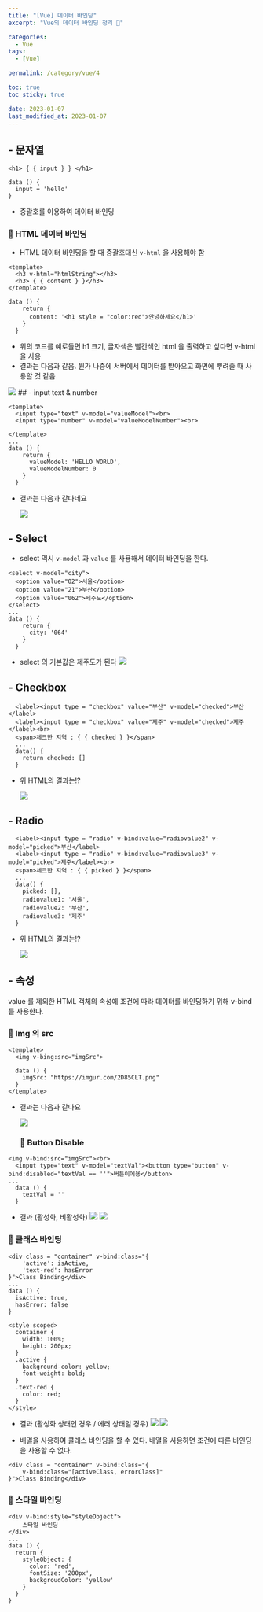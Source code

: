 ```yaml
---
title: "[Vue] 데이터 바인딩"
excerpt: "Vue의 데이터 바인딩 정리 🙂"

categories:
  - Vue
tags:
  - [Vue]

permalink: /category/vue/4

toc: true
toc_sticky: true

date: 2023-01-07
last_modified_at: 2023-01-07
---
```

## - 문자열
```
<h1> { { input } } </h1>

data () {
  input = 'hello'
}
```
- 중괄호를 이용하여 데이터 바인딩
### 🌿 HTML 데이터 바인딩
- HTML 데이터 바인딩을 할 때 중괄호대신 `v-html` 을 사용해야 함

```
<template>
  <h3 v-html="htmlString"></h3>
  <h3> { { content } }</h3>
</template>

data () {
    return {
      content: '<h1 style = "color:red">안녕하세요</h1>'
    }
  }
```

- 위의 코드를 예로들면 h1 크기, 글자색은 빨간색인 html 을 출력하고 싶다면 v-html 을 사용
- 결과는 다음과 같음. 뭔가 나중에 서버에서 데이터를 받아오고 화면에 뿌려줄 때 사용할 것 같음
<img src="https://imgur.com/IlebZ80.png">
## - input text & number

```
<template>
  <input type="text" v-model="valueModel"><br>
  <input type="number" v-model="valueModelNumber"><br>

</template>
...
data () {
    return {
      valueModel: 'HELLO WORLD',
      valueModelNumber: 0
    }
  }
```

- 결과는 다음과 같다네요


    <img src="https://imgur.com/3m9nLFf.png" text-align="center">

## - Select
- select 역시 `v-model` 과 `value` 를 사용해서 데이터 바인딩을 한다.

```
<select v-model="city">
  <option value="02">서울</option>
  <option value="21">부산</option>
  <option value="062">제주도</option>
</select>
...
data () {
    return {
      city: '064'
    }
  }
```

- select 의 기본값은 제주도가 된다
  <img src = "https://imgur.com/IWr3wOZ.png">

## - Checkbox
```<label><input type = "checkbox" value="서울" v-model="checked">서울</label>
  <label><input type = "checkbox" value="부산" v-model="checked">부산</label>
  <label><input type = "checkbox" value="제주" v-model="checked">제주</label><br>
  <span>체크한 지역 : { { checked } }</span>
  ...
  data() {
    return checked: []
  }
 ```

- 위 HTML의 결과는!?
  
  <img src="https://imgur.com/DHsmae4.png">

## - Radio

```<label><input type = "radio" v-bind:value="radiovalue1" v-model="picked">서울</label>
  <label><input type = "radio" v-bind:value="radiovalue2" v-model="picked">부산</label>
  <label><input type = "radio" v-bind:value="radiovalue3" v-model="picked">제주</label><br>
  <span>체크한 지역 : { { picked } }</span>
  ...
  data() {
    picked: [],
    radiovalue1: '서울',
    radiovalue2: '부산',
    radiovalue3: '제주'
  }
```

- 위 HTML의 결과는!?

  <img src = "https://imgur.com/TW4cwwi.png">

## - 속성
value 를 제외한 HTML 객체의 속성에 조건에 따라 데이터를 바인딩하기 위해 v-bind를 사용한다.

### 🌿 Img 의 src

```
<template>
  <img v-bing:src="imgSrc">

  data () {
    imgSrc: "https://imgur.com/2D85CLT.png"
  }
</template>
```
- 결과는 다음과 같다요
  
  <img src="https://imgur.com/gAMMGGQ.png">

  ### 🌿 Button Disable

```
<img v-bind:src="imgSrc"><br>
  <input type="text" v-model="textVal"><button type="button" v-bind:disabled="textVal == ''">버튼이에용</button>
...
  data () {
    textVal = ''
  }
```

- 결과 (활성화, 비활성화)
  <img src="https://imgur.com/8syEdzh.png">
  <img src="https://imgur.com/PRU9Xuv.png">


### 🌿 클래스 바인딩

```
<div class = "container" v-bind:class="{
    'active': isActive,
    'text-red': hasError
}">Class Binding</div>
...
data () {
  isActive: true,
  hasError: false
}

<style scoped>
  container {
    width: 100%;
    height: 200px;
  }
  .active {
    background-color: yellow;
    font-weight: bold;
  }
  .text-red {
    color: red;
  }
</style>
```
- 결과 (활성화 상태인 경우 / 에러 상태일 경우)
  <img src="https://imgur.com/jlE1rSD.png">
  <img src="https://imgur.com/RIkcZqX.png">

- 배열을 사용하여 클래스 바인딩을 할 수 있다. 배열을 사용하면 조건에 따른 바인딩을 사용할 수 없다.

```
<div class = "container" v-bind:class="{
    v-bind:class="[activeClass, errorClass]"
}">Class Binding</div>
```
### 🌿 스타일 바인딩
```
<div v-bind:style="styleObject">
    스타일 바인딩
</div>
...
data () {
  return {
    styleObject: {
      color: 'red',
      fontSize: '200px',
      backgroudColor: 'yellow'
    }
  }
}
```
